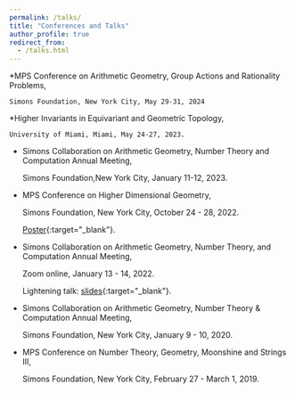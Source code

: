 ```yaml
---
permalink: /talks/
title: "Conferences and Talks"
author_profile: true
redirect_from:
  - /talks.html
---
```

  *MPS Conference on Arithmetic Geometry, Group Actions and Rationality Problems,

    Simons Foundation, New York City, May 29-31, 2024
  *Higher Invariants in Equivariant and Geometric Topology,

    
    University of Miami, Miami, May 24-27, 2023.
  * Simons Collaboration on Arithmetic Geometry, Number Theory and Computation Annual Meeting,
    
    Simons Foundation,New York City, January 11-12, 2023.
  * MPS Conference on Higher Dimensional Geometry,
   
    Simons Foundation, New York City, October 24 - 28, 2022.
    
    [Poster](https://kaiqi-yang1994.github.io/files/SimonshigherDimGeo2022/Equivariant_birational_geometry_of_linear_action.pdf){:target="_blank"}.
  * Simons Collaboration on Arithmetic Geometry, Number Theory, and Computation Annual Meeting,

    Zoom online, January 13 - 14, 2022.
    
    Lightening talk: [slides](https://kaiqi-yang1994.github.io/files/SimonsAnnualMeeting2022/Simons_2022_presentation_Equivariant_Burnside_groups.pdf){:target="_blank"}.
  * Simons Collaboration on Arithmetic Geometry, Number Theory & Computation Annual Meeting,

    Simons Foundation, New York City, January 9 - 10, 2020.
  * MPS Conference on Number Theory, Geometry, Moonshine and Strings III,
  
    Simons Foundation, New York City, February 27 - March 1, 2019.


